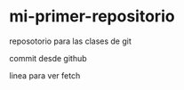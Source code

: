 # mi-primer-repositorio
reposotorio para las clases de git

commit desde github

linea para ver fetch
